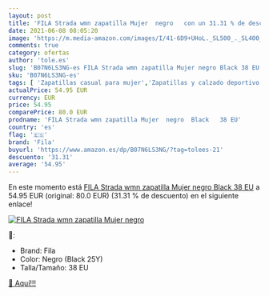 ```yaml
---
layout: post
title: 'FILA Strada wmn zapatilla Mujer  negro   con un 31.31 % de descuento'
date: 2021-06-08 08:05:20
image: 'https://m.media-amazon.com/images/I/41-6D9+UHoL._SL500_._SL400_.jpg'
comments: true
category: ofertas
author: 'tole.es'
slug: 'B07N6LS3NG-es FILA Strada wmn zapatilla Mujer negro Black 38 EU'
sku: 'B07N6LS3NG-es'
tags: [ 'Zapatillas casual para mujer','Zapatillas y calzado deportivo para mujer','Zapatos','Zapatos para mujer','Zapatos y complementos','fila','zapatilla', ]
actualPrice: 54.95 EUR
currency: EUR
price: 54.95
comparePrice: 80.0 EUR
prodname: 'FILA Strada wmn zapatilla Mujer  negro  Black   38 EU'
country: 'es'
flag: '🇪🇸'
brand: 'Fila'
buyurl: 'https://www.amazon.es/dp/B07N6LS3NG/?tag=tolees-21'
descuento: '31.31'
average: '54.95'
---
```


En este momento está [FILA Strada wmn zapatilla Mujer  negro  Black   38 EU](https://www.amazon.es/dp/B07N6LS3NG/?tag=tolees-21) a 54.95 EUR (original: 80.0 EUR) (31.31 %  de descuento) en el siguiente enlace!

[![FILA Strada wmn zapatilla Mujer  negro  ](https://m.media-amazon.com/images/I/41-6D9+UHoL._SL500_._SL400_.jpg)](https://www.amazon.es/dp/B07N6LS3NG/?tag=tolees-21)

🔎:

- Brand: Fila
- Color: Negro (Black 25Y)
- Talla/Tamaño: 38 EU

[🛒 Aquí!!!](https://www.amazon.es/dp/B07N6LS3NG/?tag=tolees-21)
